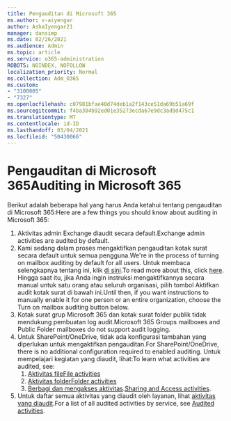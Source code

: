 ```yaml
---
title: Pengauditan di Microsoft 365
ms.author: v-aiyengar
author: AshaIyengar21
manager: dansimp
ms.date: 02/26/2021
ms.audience: Admin
ms.topic: article
ms.service: o365-administration
ROBOTS: NOINDEX, NOFOLLOW
localization_priority: Normal
ms.collection: Adm_O365
ms.custom:
- "3100005"
- "7327"
ms.openlocfilehash: c07981bfae40d74deb1a2f143ce51da69b51a69f
ms.sourcegitcommit: f4ba304b92ed01e35273ecda67e9dc3ad9d475c1
ms.translationtype: MT
ms.contentlocale: id-ID
ms.lasthandoff: 03/04/2021
ms.locfileid: "50430066"
---
```

# <a name="auditing-in-microsoft-365"></a><span data-ttu-id="9485d-102">Pengauditan di Microsoft 365</span><span class="sxs-lookup"><span data-stu-id="9485d-102">Auditing in Microsoft 365</span></span>

<span data-ttu-id="9485d-103">Berikut adalah beberapa hal yang harus Anda ketahui tentang pengauditan di Microsoft 365:</span><span class="sxs-lookup"><span data-stu-id="9485d-103">Here are a few things you should know about auditing in Microsoft 365:</span></span>

1. <span data-ttu-id="9485d-104">Aktivitas admin Exchange diaudit secara default.</span><span class="sxs-lookup"><span data-stu-id="9485d-104">Exchange admin activities are audited by default.</span></span>
1. <span data-ttu-id="9485d-105">Kami sedang dalam proses mengaktifkan pengauditan kotak surat secara default untuk semua pengguna.</span><span class="sxs-lookup"><span data-stu-id="9485d-105">We're in the process of turning on mailbox auditing by default for all users.</span></span> <span data-ttu-id="9485d-106">Untuk membaca selengkapnya tentang ini, klik [di sini](https://techcommunity.microsoft.com/t5/Security-Privacy-and-Compliance/Exchange-Mailbox-Auditing-will-be-enabled-by-default/ba-p/215171).</span><span class="sxs-lookup"><span data-stu-id="9485d-106">To read more about this, click [here](https://techcommunity.microsoft.com/t5/Security-Privacy-and-Compliance/Exchange-Mailbox-Auditing-will-be-enabled-by-default/ba-p/215171).</span></span> <span data-ttu-id="9485d-107">Hingga saat itu, jika Anda ingin instruksi mengaktifkannya secara manual untuk satu orang atau seluruh organisasi, pilih tombol Aktifkan audit kotak surat di bawah ini.</span><span class="sxs-lookup"><span data-stu-id="9485d-107">Until then, if you want instructions to manually enable it for one person or an entire organization, choose the Turn on mailbox auditing button below.</span></span>
1. <span data-ttu-id="9485d-108">Kotak surat grup Microsoft 365 dan kotak surat folder publik tidak mendukung pembuatan log audit.</span><span class="sxs-lookup"><span data-stu-id="9485d-108">Microsoft 365 Groups mailboxes and Public Folder mailboxes do not support audit logging.</span></span>
1. <span data-ttu-id="9485d-109">Untuk SharePoint/OneDrive, tidak ada konfigurasi tambahan yang diperlukan untuk mengaktifkan pengauditan.</span><span class="sxs-lookup"><span data-stu-id="9485d-109">For SharePoint/OneDrive, there is no additional configuration required to enabled auditing.</span></span> <span data-ttu-id="9485d-110">Untuk mempelajari kegiatan yang diaudit, lihat:</span><span class="sxs-lookup"><span data-stu-id="9485d-110">To learn what activities are audited, see:</span></span>
    1. [<span data-ttu-id="9485d-111">Aktivitas file</span><span class="sxs-lookup"><span data-stu-id="9485d-111">File activities</span></span>](https://docs.microsoft.com/office365/securitycompliance/search-the-audit-log-in-security-and-compliance#file-and-page-activities)
    1. [<span data-ttu-id="9485d-112">Aktivitas folder</span><span class="sxs-lookup"><span data-stu-id="9485d-112">Folder activities</span></span>](https://docs.microsoft.com/office365/securitycompliance/search-the-audit-log-in-security-and-compliance#folder-activities)
    1. <span data-ttu-id="9485d-113">[Berbagi dan mengakses aktivitas](https://docs.microsoft.com/office365/securitycompliance/search-the-audit-log-in-security-and-compliance#sharing-and-access-request-activities).</span><span class="sxs-lookup"><span data-stu-id="9485d-113">[Sharing and Access activities](https://docs.microsoft.com/office365/securitycompliance/search-the-audit-log-in-security-and-compliance#sharing-and-access-request-activities).</span></span>
1. <span data-ttu-id="9485d-114">Untuk daftar semua aktivitas yang diaudit oleh layanan, lihat [aktivitas yang diaudit](https://docs.microsoft.com/office365/securitycompliance/search-the-audit-log-in-security-and-compliance#audited-activities).</span><span class="sxs-lookup"><span data-stu-id="9485d-114">For a list of all audited activities by service, see [Audited activities](https://docs.microsoft.com/office365/securitycompliance/search-the-audit-log-in-security-and-compliance#audited-activities).</span></span>

